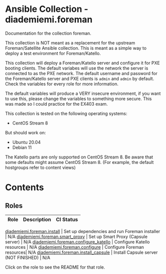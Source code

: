 Ansible Collection - diademiemi.foreman
========================================
Documentation for the collection foreman.

This collection is NOT meant as a replacement for the upstream Foreman/Satellite Ansible collection. This is meant as a simple way to deploy a test environment for Foreman/Katello.

This collection will deploy a Foreman/Katello server and configure it for PXE booting clients. The default variabes will use the network the server is connected to as the PXE network. The default username and password for the Foreman/Katello server and PXE clients is `admin` and `admin` by default. Check the variables for every role for more information.

The default variables will produce a VERY insecure environment, if you want to use this, please change the variables to something more secure. This was made so I could practice for the EX403 exam.

This collection is tested on the following operating systems:
- CentOS Stream 8

But should work on:
- Ubuntu 20.04
- Debian 11

The Katello parts are only supported on CentOS Stream 8. Be aware that some defaults might assume CentOS Stream 8. (For example, the default hostgroups refer to content views)

Contents 
========

Roles
------
Role | Description | CI Status
--- | --- | ---

[diademiemi.foreman.install](./roles/install/) | Set up dependencies and run Foreman installer | N/A
[diademiemi.foreman.smart_proxy](./roles/smart_proxy/) | Set up Smart Proxy (Capsule server) | N/A
[diademiemi.foreman.configure_katello](./roles/configure_katello/) | Configure Katello resources | N/A
[diademiemi.foreman.configure](./roles/configure/) | Configure Foreman resources| N/A
[diademiemi.foreman.install_capsule](./roles/install_capsule/) | Install Capsule server (NOT FINISHED) | N/A

Click on the role to see the README for that role.  

